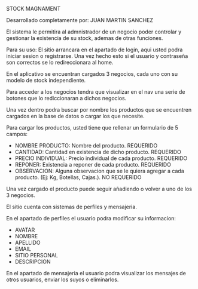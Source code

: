 STOCK MAGNAMENT

Desarrollado completamente por: JUAN MARTIN SANCHEZ

El sistema le permitira al admnistrador de un negocio poder controlar y gestionar la existencia de su stock, ademas de otras funciones.

Para su uso:
El sitio arrancara en el apartado de login, aqui usted podra iniciar sesion o registrarse. Una vez hecho esto si el usuario y contraseña son correctos se lo redireccionara al home.

En el aplicativo se encuentran cargados 3 negocios, cada uno con su modelo de stock independiente.

Para acceder a los negocios tendra que visualizar en el nav una serie de botones que lo rediccionaran a dichos negocios.

Una vez dentro podra buscar por nombre los productos que se encuentren cargados en la base de datos o cargar los que necesite.

Para cargar los productos, usted tiene que rellenar un formulario de 5 campos:
* NOMBRE PRODUCTO: Nombre del producto. REQUERIDO
* CANTIDAD: Cantidad en existencia de dicho producto. REQUERIDO
* PRECIO INDIVIDUAL: Precio individual de cada producto. REQUERIDO
* REPONER: Existencia a reponer de cada producto. REQUERIDO
* OBSERVACION: Alguna observacion que se le quiera agregar a cada producto. (Ej: Kg, Botellas, Cajas.). NO REQUERIDO

Una vez cargado el producto puede seguir añadiendo o volver a uno de los 3 negocios.

El sitio cuenta con sistemas de perfiles y mensajeria.

En el apartado de perfiles el usuario podra modificar su informacion:
* AVATAR
* NOMBRE
* APELLIDO
* EMAIL
* SITIO PERSONAL
* DESCRIPCION

En el apartado de mensajeria el usuario podra visualizar los mensajes de otros usuarios, enviar los suyos o eliminarlos.
